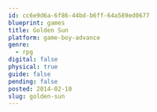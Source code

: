 ```yaml
---
id: cc6e9d6a-6f86-44bd-b6ff-64a589ed0677
blueprint: games
title: Golden Sun
platform: game-boy-advance
genre:
  - rpg
digital: false
physical: true
guide: false
pending: false
posted: 2014-02-10
slug: golden-sun
---
```

